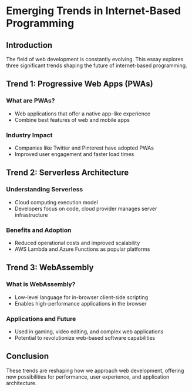 # Emerging Trends in Internet-Based Programming

## Introduction
The field of web development is constantly evolving. This essay explores three significant trends shaping the future of internet-based programming.

## Trend 1: Progressive Web Apps (PWAs)

### What are PWAs?
* Web applications that offer a native app-like experience
* Combine best features of web and mobile apps

### Industry Impact
* Companies like Twitter and Pinterest have adopted PWAs
* Improved user engagement and faster load times

## Trend 2: Serverless Architecture

### Understanding Serverless
* Cloud computing execution model
* Developers focus on code, cloud provider manages server infrastructure

### Benefits and Adoption
* Reduced operational costs and improved scalability
* AWS Lambda and Azure Functions as popular platforms

## Trend 3: WebAssembly

### What is WebAssembly?
* Low-level language for in-browser client-side scripting
* Enables high-performance applications in the browser

### Applications and Future
* Used in gaming, video editing, and complex web applications
* Potential to revolutionize web-based software capabilities

## Conclusion
These trends are reshaping how we approach web development, offering new possibilities for performance, user experience, and application architecture.
